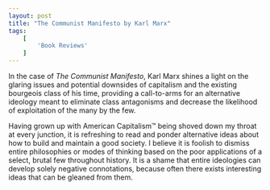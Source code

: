 ```yaml
---
layout: post
title: "The Communist Manifesto by Karl Marx"
tags:
    [
        'Book Reviews'
    ]
---
```


In the case of _The Communist Manifesto_, Karl Marx shines a light on the glaring issues and potential downsides of capitalism and the existing bourgeois class of his time, providing a call-to-arms for an alternative ideology meant to eliminate class antagonisms and decrease the likelihood of exploitation of the many by the few.

Having grown up with American Capitalism™ being shoved down my throat at every junction, it is refreshing to read and ponder alternative ideas about how to build and maintain a good society. I believe it is foolish to dismiss entire philosophies or modes of thinking based on the poor applications of a select, brutal few throughout history. It is a shame that entire ideologies can develop solely negative connotations, because often there exists interesting ideas that can be gleaned from them.
